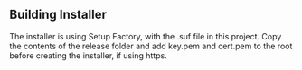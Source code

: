 ## Building Installer

The installer is using Setup Factory, with the .suf file in this project.
Copy the contents of the release folder and add key.pem and cert.pem to the root before creating the installer, if using https.
